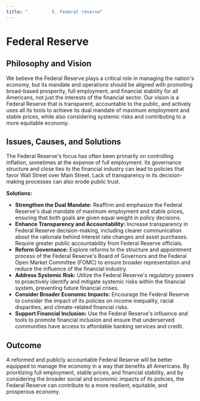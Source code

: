 ```yaml
---
title: "         5. Federal reserve"
---
```


# Federal Reserve

## Philosophy and Vision
We believe the Federal Reserve plays a critical role in managing the nation's economy, but its mandate and operations should be aligned with promoting broad-based prosperity, full employment, and financial stability for all Americans, not just the interests of the financial sector. Our vision is a Federal Reserve that is transparent, accountable to the public, and actively uses all its tools to achieve its dual mandate of maximum employment and stable prices, while also considering systemic risks and contributing to a more equitable economy.

## Issues, Causes, and Solutions
The Federal Reserve's focus has often been primarily on controlling inflation, sometimes at the expense of full employment. Its governance structure and close ties to the financial industry can lead to policies that favor Wall Street over Main Street. Lack of transparency in its decision-making processes can also erode public trust.

**Solutions:**
- **Strengthen the Dual Mandate:** Reaffirm and emphasize the Federal Reserve's dual mandate of maximum employment and stable prices, ensuring that both goals are given equal weight in policy decisions.
- **Enhance Transparency and Accountability:** Increase transparency in Federal Reserve decision-making, including clearer communication about the rationale behind interest rate changes and asset purchases. Require greater public accountability from Federal Reserve officials.
- **Reform Governance:** Explore reforms to the structure and appointment process of the Federal Reserve's Board of Governors and the Federal Open Market Committee (FOMC) to ensure broader representation and reduce the influence of the financial industry.
- **Address Systemic Risk:** Utilize the Federal Reserve's regulatory powers to proactively identify and mitigate systemic risks within the financial system, preventing future financial crises.
- **Consider Broader Economic Impacts:** Encourage the Federal Reserve to consider the impact of its policies on income inequality, racial disparities, and climate-related financial risks.
- **Support Financial Inclusion:** Use the Federal Reserve's influence and tools to promote financial inclusion and ensure that underserved communities have access to affordable banking services and credit.

## Outcome
A reformed and publicly accountable Federal Reserve will be better equipped to manage the economy in a way that benefits all Americans. By prioritizing full employment, stable prices, and financial stability, and by considering the broader social and economic impacts of its policies, the Federal Reserve can contribute to a more resilient, equitable, and prosperous economy.
